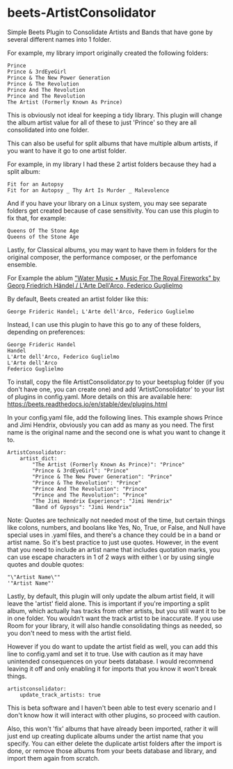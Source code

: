 # beets-ArtistConsolidator

Simple Beets Plugin to Consolidate Artists and Bands that have gone by several different names into 1 folder.

For example, my library import originally created the following folders:
```
Prince
Prince & 3rdEyeGirl
Prince & The New Power Generation
Prince & The Revolution
Prince And The Revolution
Prince and The Revolution
The Artist (Formerly Known As Prince)
```
This is obviously not ideal for keeping a tidy library. This plugin will change the album artist value for all of these to just 'Prince' so they are all consolidated into one folder.

This can also be useful for split albums that have multiple album artists, if you want to have it go to one artist folder.

For example, in my library I had these 2 artist folders because they had a split album:
```
Fit for an Autopsy
Fit for an Autopsy _ Thy Art Is Murder _ Malevolence
```
And if you have your library on a Linux system, you may see separate folders get created because of case sensitivity. You can use this plugin to fix that, for example:
```
Queens Of The Stone Age
Queens of the Stone Age
```
Lastly, for Classical albums, you may want to have them in folders for the original composer, the performance composer, or the perfomance ensemble.

For Example the ablum ["Water Music • Music For The Royal Fireworks" by Georg Friedrich Händel / L'Arte Dell'Arco, Federico Guglielmo](https://www.discogs.com/release/12419841-Georg-Friedrich-H%C3%A4ndel-LArte-DellArco-Federico-Guglielmo-Water-Music-Music-For-The-Royal-Fireworks)

By default, Beets created an artist folder like this:
```
George Frideric Handel; L'Arte dell'Arco, Federico Guglielmo
```
Instead, I can use this plugin to have this go to any of these folders, depending on preferences:
```
George Frideric Handel
Handel
L'Arte dell'Arco, Federico Guglielmo
L'Arte dell'Arco
Federico Guglielmo
```
To install, copy the file ArtistConsolidator.py to your beetsplug folder (if you don't have one, you can create one) and add 'ArtistConsolidator' to your list of plugins in config.yaml. More details on this are available here: https://beets.readthedocs.io/en/stable/dev/plugins.html

In your config.yaml file, add the following lines. This example shows Prince and Jimi Hendrix, obviously you can add as many as you need. The first name is the original name and the second one is what you want to change it to.

```
ArtistConsolidator:
    artist_dict:
        "The Artist (Formerly Known As Prince)": "Prince"
        "Prince & 3rdEyeGirl": "Prince"
        "Prince & The New Power Generation": "Prince"
        "Prince & The Revolution": "Prince"
        "Prince And The Revolution": "Prince"
        "Prince and The Revolution": "Prince"
        "The Jimi Hendrix Experience": "Jimi Hendrix"
        "Band of Gypsys": "Jimi Hendrix"
```

Note: Quotes are technically not needed most of the time, but certain things like colons, numbers, and boolans like Yes, No, True, or False, and Null have special uses in .yaml files, and there's a chance they could be in a band or artist name. So it's best practice to just use quotes. However, in the event that you need to include an artist name that includes quotation marks, you can use escape characters in 1 of 2 ways with either \ or by using single quotes and double quotes:

```
"\"Artist Name\""
'"Artist Name"'
```
Lastly, by default, this plugin will only update the album artist field, it will leave the 'artist' field alone. This is important if you're importing a split album, which actually has tracks from other artists, but you still want it to be in one folder. You wouldn't want the track artist to be inaccurate. If you use Room for your library, it will also handle consolidating things as needed, so you don't need to mess with the artist field.

However if you do want to update the artist field as well, you can add this line to config.yaml and set it to true. Use with caution as it may have unintended consequences on your beets database. I would recommend leaving it off and only enabling it for imports that you know it won't break things.
```
artistconsolidator:
    update_track_artists: true
```
This is beta software and I haven't been able to test every scenario and I don't know how it will interact with other plugins, so proceed with caution. 

Also, this won't 'fix' albums that have already been imported, rather it will just end up creating duplicate albums under the artist name that you specify. You can either delete the duplicate artist folders after the import is done, or remove those albums from your beets database and library, and import them again from scratch.
